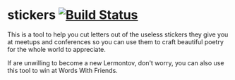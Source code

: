 # stickers [![Build Status](https://travis-ci.org/dlapets/stickers.svg?branch=master)](https://travis-ci.org/dlapets/stickers)

This is a tool to help you cut letters out of the useless stickers they give
you at meetups and conferences so you can use them to craft beautiful poetry
for the whole world to appreciate.

If are unwilling to become a new Lermontov, don't worry, you can also use this
tool to win at Words With Friends.
